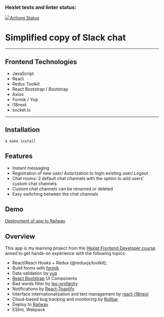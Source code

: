 ### Hexlet tests and linter status:
[![Actions Status](https://github.com/hawkprimarch/frontend-project-12/workflows/hexlet-check/badge.svg)](https://github.com/hawkprimarch/frontend-project-12/actions)
# Simplified copy of Slack chat

---
## Frontend Technologies
- JavaScript
- React
- Redux Toolkit
- React Bootstrap / Bootstrap
- Axios
- Formik / Yup
- i18next
- socket.io
---

## Installation

```
$ make install
```

## Features

- Instant messaging 
- Registration of new user/ Autorization to login existing user/ Logout
- Chat rooms: 2 default chat channels with the option to add users' custom chat channels
- Custom chat channels can be renamed or deleted
- Easy switching between the chat channels

## Demo
[Deployment of app to Railway](https://frontend-project-12-production-93ad.up.railway.app/)

## Overview

This app is my learning project from the [Hexlet Frontend Developer course](https://hexlet.io) aimed to get hands-on experience with the following topics:

- React/React Hooks + Redux (@reduxjs/toolkit);
- Build forms with [formik](https://formik.org/)
- Data validation by [yup](https://github.com/jquense/yup)
- [React Bootstrap](https://react-bootstrap.github.io/) UI Components
- Bad words filter by [leo-profanity](https://github.com/jojoee/leo-profanity)
- Notifications by [React-Toastify](https://www.npmjs.com/package/react-toastify)
- Interface internationalization and text management by [react-i18next](https://react.i18next.com/)
- Cloud-based bug tracking and monitoring by [Rollbar](https://rollbar.com)
- Deploy to [Railway](https://railway.app/)
- ESlint, Webpack